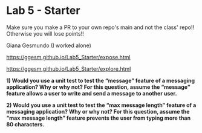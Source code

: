# Lab 5 - Starter
Make sure you make a PR to your own repo's main and not the class' repo!! Otherwise you will lose points!!

Giana Gesmundo (I worked alone)

https://ggesm.github.io/Lab5_Starter/expose.html

https://ggesm.github.io/Lab5_Starter/explore.html

**1) Would you use a unit test to test the “message” feature of a messaging application? Why or why not? For this question, assume the “message” feature allows a user to write and send a message to another user.** <br>


**2) Would you use a unit test to test the “max message length” feature of a messaging application? Why or why not? For this question, assume the “max message length” feature prevents the user from typing more than 80 characters.** <br>
